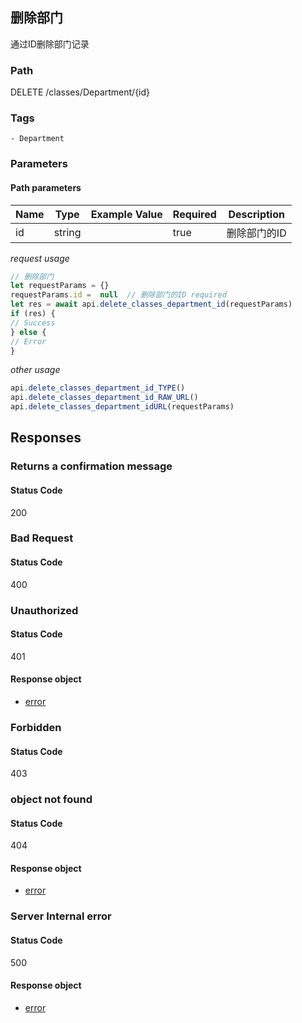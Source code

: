 ## 删除部门

通过ID删除部门记录
### Path
DELETE /classes/Department/{id}

### Tags
    - Department
### Parameters


#### Path parameters

| Name | Type | Example Value | Required | Description |
| ---- | ---- | ------------- | -------- | ----------- |
| id | string |  |  true  | 删除部门的ID |
*request usage*
```javascript
// 删除部门
let requestParams = {}
requestParams.id =  null  // 删除部门的ID required
let res = await api.delete_classes_department_id(requestParams)
if (res) {
// Success
} else {
// Error
}
```
*other usage*
```javascript
api.delete_classes_department_id_TYPE()
api.delete_classes_department_id_RAW_URL()
api.delete_classes_department_idURL(requestParams)
```

## Responses
### Returns a confirmation message

#### Status Code
200



### Bad Request

#### Status Code
400



### Unauthorized

#### Status Code
401


#### Response object
* [error](../models/error.md)

### Forbidden

#### Status Code
403



### object not found

#### Status Code
404


#### Response object
* [error](../models/error.md)

### Server Internal error

#### Status Code
500


#### Response object
* [error](../models/error.md)

